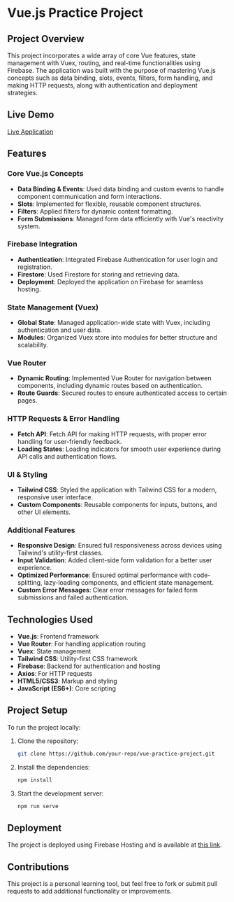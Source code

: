 # Vue.js Practice Project

## Project Overview

This project incorporates a wide array of core Vue features, state management with Vuex, routing, and real-time functionalities using Firebase. The application was built with the purpose of mastering Vue.js concepts such as data binding, slots, events, filters, form handling, and making HTTP requests, along with authentication and deployment strategies.

## Live Demo

[Live Application](https://coach-finder-78532.web.app)

## Features

### Core Vue.js Concepts

- **Data Binding & Events**: Used data binding and custom events to handle component communication and form interactions.
- **Slots**: Implemented for flexible, reusable component structures.
- **Filters**: Applied filters for dynamic content formatting.
- **Form Submissions**: Managed form data efficiently with Vue's reactivity system.

### Firebase Integration

- **Authentication**: Integrated Firebase Authentication for user login and registration.
- **Firestore**: Used Firestore for storing and retrieving data.
- **Deployment**: Deployed the application on Firebase for seamless hosting.

### State Management (Vuex)

- **Global State**: Managed application-wide state with Vuex, including authentication and user data.
- **Modules**: Organized Vuex store into modules for better structure and scalability.

### Vue Router

- **Dynamic Routing**: Implemented Vue Router for navigation between components, including dynamic routes based on authentication.
- **Route Guards**: Secured routes to ensure authenticated access to certain pages.

### HTTP Requests & Error Handling

- **Fetch API**: Fetch API for making HTTP requests, with proper error handling for user-friendly feedback.
- **Loading States**: Loading indicators for smooth user experience during API calls and authentication flows.

### UI & Styling

- **Tailwind CSS**: Styled the application with Tailwind CSS for a modern, responsive user interface.
- **Custom Components**: Reusable components for inputs, buttons, and other UI elements.

### Additional Features

- **Responsive Design**: Ensured full responsiveness across devices using Tailwind's utility-first classes.
- **Input Validation**: Added client-side form validation for a better user experience.
- **Optimized Performance**: Ensured optimal performance with code-splitting, lazy-loading components, and efficient state management.
- **Custom Error Messages**: Clear error messages for failed form submissions and failed authentication.

## Technologies Used

- **Vue.js**: Frontend framework
- **Vue Router**: For handling application routing
- **Vuex**: State management
- **Tailwind CSS**: Utility-first CSS framework
- **Firebase**: Backend for authentication and hosting
- **Axios**: For HTTP requests
- **HTML5/CSS3**: Markup and styling
- **JavaScript (ES6+)**: Core scripting

## Project Setup

To run the project locally:

1. Clone the repository:

   ```bash
   git clone https://github.com/your-repo/vue-practice-project.git
   ```

2. Install the dependencies:

   ```bash
   npm install
   ```

3. Start the development server:
   ```bash
   npm run serve
   ```

## Deployment

The project is deployed using Firebase Hosting and is available at [this link](https://coach-finder-78532.web.app).

## Contributions

This project is a personal learning tool, but feel free to fork or submit pull requests to add additional functionality or improvements.
